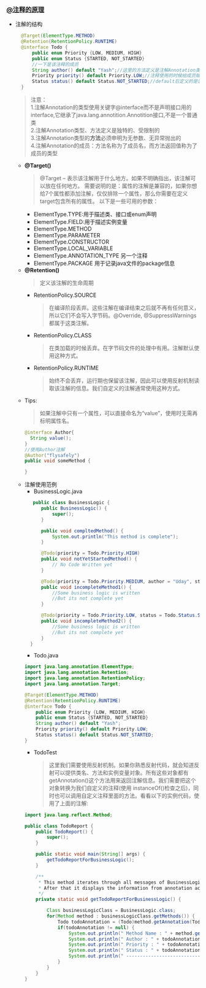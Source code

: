 ### [@注释的原理](https://www.cnblogs.com/zsty/p/10058185.html)
  + 注解的结构
    ```java
      @Target(ElementType.METHOD)
      @Retention(RetentionPolicy.RUNTIME)
      @interface Todo {
          public enum Priority {LOW, MEDIUM, HIGH}
          public enum Status {STARTED, NOT_STARTED}
          //一下是该注释的成员
          String author() default "Yash";//这里的方法定义是注解Annotation类型的特殊形式
          Priority priority() default Priority.LOW;//注释使用的时候给成员赋值直接使用=
          Status status() default Status.NOT_STARTED;//default后定义的是该成员属性的默认值
      }
    ```
    > 注意：<br>
      1.注解Annotation的类型使用关键字@interface而不是声明接口用的interface,它继承了java.lang.annotition.Annotition接口,不是一个普通类<br>
      2.注解Annotation类型、方法定义是独特的、受限制的<br>
      3.注解Annotation类型的**方法**必须申明为无参数、无异常抛出的<br>
      4.注解Annotation的成员：方法名称为了成员名，而方法返回值称为了成员的类型
    + **@Target()**
      > @Target – 表示该注解用于什么地方。如果不明确指出，该注解可以放在任何地方。
        需要说明的是：属性的注解是兼容的，如果你想给7个属性都添加注解，仅仅排除一个属性，那么你需要在定义target包含所有的属性。
        以下是一些可用的参数：
        * ElementType.TYPE:用于描述类、接口或enum声明
        * ElementType.FIELD:用于描述实例变量
        * ElementType.METHOD
        * ElementType.PARAMETER
        * ElementType.CONSTRUCTOR
        * ElementType.LOCAL_VARIABLE
        * ElementType.ANNOTATION_TYPE 另一个注释
        * ElementType.PACKAGE 用于记录java文件的package信息
    + **@Retention()**
      > 定义该注解的生命周期
        * RetentionPolicy.SOURCE
          > 在编译阶段丢弃。这些注解在编译结束之后就不再有任何意义，所以它们不会写入字节码。@Override, @SuppressWarnings都属于这类注解。
        * RetentionPolicy.CLASS
          > 在类加载的时候丢弃。在字节码文件的处理中有用。注解默认使用这种方式。
        * RetentionPolicy.RUNTIME
          > 始终不会丢弃，运行期也保留该注解，因此可以使用反射机制读取该注解的信息。我们自定义的注解通常使用这种方式。
    + Tips:
      > 如果注解中只有一个属性，可以直接命名为“value”，使用时无需再标明属性名。
      ```java
      @interface Author{
        String value();
      }
      //使用Author注解
      @Author("flysafely")
      public void someMethod {
      
      }
      ```
    + 注解使用范例
      + BusinessLogic.java
      ```java
         public class BusinessLogic {
            public BusinessLogic() {
                super();
            }

            public void compltedMethod() {
                System.out.println("This method is complete");
            }    

            @Todo(priority = Todo.Priority.HIGH)
            public void notYetStartedMethod() {
                // No Code Written yet
            }

            @Todo(priority = Todo.Priority.MEDIUM, author = "Uday", status = Todo.Status.STARTED)
            public void incompleteMethod1() {
                //Some business logic is written
                //But its not complete yet
            }

            @Todo(priority = Todo.Priority.LOW, status = Todo.Status.STARTED )
            public void incompleteMethod2() {
                //Some business logic is written
                //But its not complete yet
            }
        }
      ```
      + Todo.java
      ```java
      import java.lang.annotation.ElementType;
      import java.lang.annotation.Retention;
      import java.lang.annotation.RetentionPolicy;
      import java.lang.annotation.Target;

      @Target(ElementType.METHOD)
      @Retention(RetentionPolicy.RUNTIME)
      @interface Todo {
          public enum Priority {LOW, MEDIUM, HIGH}
          public enum Status {STARTED, NOT_STARTED}    
          String author() default "Yash";
          Priority priority() default Priority.LOW;
          Status status() default Status.NOT_STARTED;
      }
      ```
      + TodoTest
        > 这里我们需要使用反射机制。如果你熟悉反射代码，就会知道反射可以提供类名、方法和实例变量对象。所有这些对象都有getAnnotation()这个方法用来返回注解信息。我们需要把这个对象转换为我们自定义的注释(使用 instanceOf()检查之后)，同时也可以调用自定义注释里面的方法。看看以下的实例代码，使用了上面的注解:
      ```java
      import java.lang.reflect.Method;

      public class TodoReport {
          public TodoReport() {
              super();
          }

          public static void main(String[] args) {
              getTodoReportForBusinessLogic();
          }

          /**
           * This method iterates through all messages of BusinessLogic class and fetches annotations defined on each of them.
           * After that it displays the information from annotation accordingly.
           */
          private static void getTodoReportForBusinessLogic() {

              Class businessLogicClass = BusinessLogic.class;
              for(Method method : businessLogicClass.getMethods()) {
                  Todo todoAnnotation = (Todo)method.getAnnotation(Todo.class);
                  if(todoAnnotation != null) {
                      System.out.println(" Method Name : " + method.getName());
                      System.out.println(" Author : " + todoAnnotation.author());
                      System.out.println(" Priority : " + todoAnnotation.priority());
                      System.out.println(" Status : " + todoAnnotation.status());
                      System.out.println(" --------------------------- ");
                  }
              }
          }
      }
      ```
